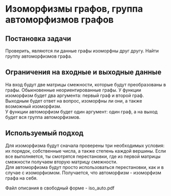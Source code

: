 # Изоморфизмы графов, группа автоморфизмов графов  
## Постановка задачи  
Проверить, являются ли данные графы изоморфны друг другу. Найти группу автоморфизмов графа.

## Ограничения на входные и выходные данные
На вход будут две матрицы смежности, которые будут преобразованы в графы. Обыкновенные неориентированные графы.
У функции изоморфизм будет два аргумента: первый граф и второй граф. Выходным будет ответ на вопрос, изоморфны ли они, а также возможный изоморфизм.  
У функции автоморфизм будет один аргумент: один граф, а на выход будет вся группа автоморфизмов.

## Используемый подход
Для изоморфизма будут сначала проверены три необходимых условия: их порядок, собственные числа, а также степень каждой вершины. Если все выполняется, ты смотрятся перестановки, где из первой матрицы смежности получаем вторую матрицу смежности.   
Для автоморфизма будут просто использоваться перестановки, как и в случае с изоморфизмом. Получается, что автоморфизм - изоморфизм графа на себя. 

Файл описания в свободный форме - iso_auto.pdf
